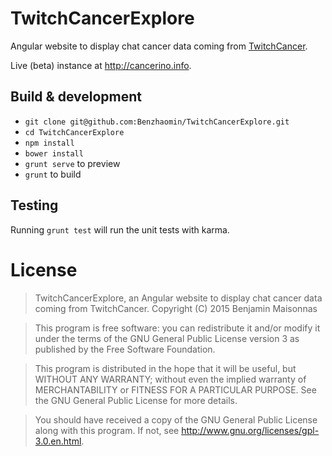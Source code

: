 # TwitchCancerExplore

Angular website to display chat cancer data coming from [TwitchCancer](https://github.com/Benzhaomin/TwitchCancer).

Live (beta) instance at http://cancerino.info.

## Build & development

- `git clone git@github.com:Benzhaomin/TwitchCancerExplore.git`
- `cd TwitchCancerExplore`
- `npm install`
- `bower install`
- `grunt serve` to preview
- `grunt` to build

## Testing

Running `grunt test` will run the unit tests with karma.

# License

> TwitchCancerExplore, an Angular website to display chat cancer data coming from TwitchCancer.
> Copyright (C) 2015 Benjamin Maisonnas

> This program is free software: you can redistribute it and/or modify
it under the terms of the GNU General Public License version 3 as published by
the Free Software Foundation.

> This program is distributed in the hope that it will be useful,
but WITHOUT ANY WARRANTY; without even the implied warranty of
MERCHANTABILITY or FITNESS FOR A PARTICULAR PURPOSE.  See the
GNU General Public License for more details.

> You should have received a copy of the GNU General Public License
along with this program.  If not, see <http://www.gnu.org/licenses/gpl-3.0.en.html>.
